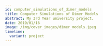 ```yaml
---
id: computer_simulations_of_dimer_models
title: Computer Simulations of Dimer Models
abstract: My 3rd Year university project.
date: 2019/01/16
image: /img/cover_images/dimer_models.jpeg
timeline:
  variant: project
---
```


